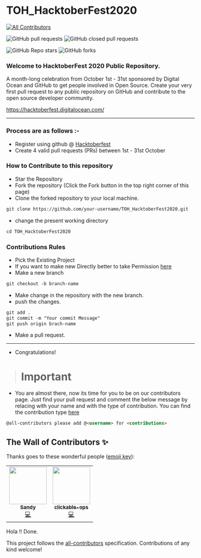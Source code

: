 # TOH_HacktoberFest2020

<!-- ALL-CONTRIBUTORS-BADGE:START - Do not remove or modify this section -->
[![All Contributors](https://img.shields.io/badge/all_contributors-2-orange.svg?style=flat-square)](#contributors-)
<!-- ALL-CONTRIBUTORS-BADGE:END -->

![GitHub pull requests](https://img.shields.io/github/issues-pr/viditvarshney/TOH_HacktoberFest2020?style=for-the-badge)
![GitHub closed pull requests](https://img.shields.io/github/issues-pr-closed/viditvarshney/TOH_HacktoberFest2020?style=for-the-badge)

<!-- ALL-CONTRIBUTORS-BADGE:START - Do not remove or modify this section -->

![GitHub Repo stars](https://img.shields.io/github/stars/viditvarshney/TOH_HacktoberFest2020?style=social)
![GitHub forks](https://img.shields.io/github/forks/viditvarshney/TOH_HacktoberFest2020?style=social)

<!-- ALL-CONTRIBUTORS-BADGE:END -->

### Welcome to HacktoberFest 2020 Public Repository.

<p>A month-long celebration from October 1st - 31st sponsored by Digital Ocean and GitHub to get people involved in Open Source. Create your very first pull request to any public repository on GitHub and contribute to the open source developer community.

https://hacktoberfest.digitalocean.com/</p>

---

### Process are as follows :-

- Register using github @ [Hacktoberfest](https://hacktoberfest.digitalocean.com/)
- Create 4 valid pull requests (PRs) between 1st - 31st October

### How to Contribute to this repository

- Star the Repository
- Fork the repository (Click the Fork button in the top right corner of this page)
- Clone the forked repository to your local machine.

```markdown
git clone https://github.com/your-username/TOH_HacktoberFest2020.git
```

- change the present working directory

```markdown
cd TOH_HacktoberFest2020
```

### Contributions Rules

- Pick the Existing Project
- If you want to make new Directly better to take Permission [here](https://github.com/viditvarshney/TOH_HacktoberFest2020/issues/new)
- Make a new branch

```markdown
git checkout -b branch-name
```

- Make change in the repository with the new branch.
- push the changes.

```markdown
git add .
git commit -m "Your commit Message"
git push origin brach-name
```

- Make a pull request.

---

- Congratulations!

> # Important

- You are almost there, now its time for you to be on our contributors page. Just find your pull request and comment the below message by relacing <username> with your name and <contributors> with the type of contribution. You can find the contribution type [here](https://allcontributors.org/docs/en/emoji-key)

```markdown
@all-contributors please add @<username> for <contributions>
```

## The Wall of Contributors ✨

Thanks goes to these wonderful people ([emoji key](https://allcontributors.org/docs/en/emoji-key)):

<!-- ALL-CONTRIBUTORS-LIST:START - Do not remove or modify this section -->
<!-- prettier-ignore-start -->
<!-- markdownlint-disable -->
<table>
  <tr>
    <td align="center"><a href="https://github.com/Girrajkishor"><img src="https://avatars2.githubusercontent.com/u/44622686?v=4" width="100px;" alt=""/><br /><sub><b>Sandy</b></sub></a><br /><a href="https://github.com/viditvarshney/TOH_HacktoberFest2020/commits?author=Girrajkishor" title="Code">💻</a></td>
    <td align="center"><a href="https://github.com/clickable-ops"><img src="https://avatars1.githubusercontent.com/u/56975650?v=4" width="100px;" alt=""/><br /><sub><b>clickable-ops</b></sub></a><br /><a href="https://github.com/viditvarshney/TOH_HacktoberFest2020/commits?author=clickable-ops" title="Code">💻</a></td>
  </tr>
</table>

<!-- markdownlint-enable -->
<!-- prettier-ignore-end -->
<!-- ALL-CONTRIBUTORS-LIST:END -->

Hola !! Done.

This project follows the [all-contributors](https://github.com/all-contributors/all-contributors) specification. Contributions of any kind welcome!
